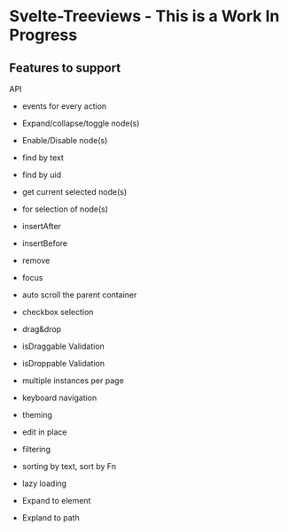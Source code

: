 # Svelte-Treeviews  - This is a Work In Progress

## Features to support

API

- events for every action
- Expand/collapse/toggle node(s)
- Enable/Disable node(s)
- find by text
- find by uid
- get current selected node(s)
- for selection of node(s)
- insertAfter
- insertBefore
- remove
- focus

- auto scroll the parent container
- checkbox selection
- drag&drop
- isDraggable Validation
- isDroppable Validation
- multiple instances per page
- keyboard navigation
- theming
- edit in place
- filtering
- sorting by text, sort by Fn
- lazy loading

- Expand to element
- Expland to path
